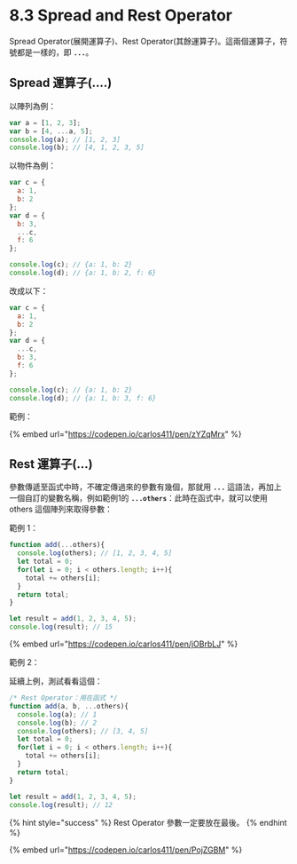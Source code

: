 # 8.3 Spread and Rest Operator

Spread Operator(展開運算子)、Rest Operator(其餘運算子)。這兩個運算子，符號都是一樣的，即 **`...`**。

## Spread 運算子(....)

以陣列為例：

```javascript
var a = [1, 2, 3];
var b = [4, ...a, 5];
console.log(a); // [1, 2, 3]
console.log(b); // [4, 1, 2, 3, 5]
```

以物件為例：

```javascript
var c = {
  a: 1,
  b: 2
};
var d = {
  b: 3,
  ...c,
  f: 6
};

console.log(c); // {a: 1, b: 2}
console.log(d); // {a: 1, b: 2, f: 6}
```

改成以下：

```javascript
var c = {
  a: 1,
  b: 2
};
var d = {
  ...c,
  b: 3,
  f: 6
};

console.log(c); // {a: 1, b: 2}
console.log(d); // {a: 1, b: 3, f: 6}
```



範例：

{% embed url="https://codepen.io/carlos411/pen/zYZqMrx" %}



## Rest 運算子(...)

參數傳遞至函式中時，不確定傳過來的參數有幾個，那就用 **`...`** 這語法，再加上一個自訂的變數名稱，例如範例1的 **`...others`**：此時在函式中，就可以使用 others 這個陣列來取得參數：

範例 1：

```javascript
function add(...others){
  console.log(others); // [1, 2, 3, 4, 5]
  let total = 0;
  for(let i = 0; i < others.length; i++){
    total += others[i];
  }
  return total;
}

let result = add(1, 2, 3, 4, 5);
console.log(result); // 15
```



{% embed url="https://codepen.io/carlos411/pen/jOBrbLJ" %}



範例 2：

延續上例，測試看看這個：

```javascript
/* Rest Operator：用在函式 */
function add(a, b, ...others){
  console.log(a); // 1
  console.log(b); // 2
  console.log(others); // [3, 4, 5]
  let total = 0;
  for(let i = 0; i < others.length; i++){
    total += others[i];
  }
  return total;
}

let result = add(1, 2, 3, 4, 5);
console.log(result); // 12
```



{% hint style="success" %}
Rest Operator 參數一定要放在最後。
{% endhint %}

{% embed url="https://codepen.io/carlos411/pen/PojZGBM" %}

